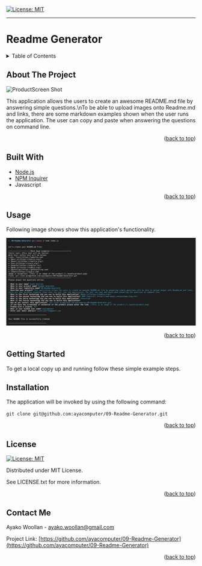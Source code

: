 
[![License: MIT](https://img.shields.io/badge/License-MIT-yellow.svg)](https://opensource.org/licenses/MIT)

---
  
# Readme Generator
<details>
  
<summary>Table of Contents</summary>

  
<ol>
  
<li>
  
<a href="#about-the-project">About The Project</a></li>

  
<ul>
  
<li><a href="#built-with">Built With</a></li>

<li><a href="#usage">Usage</a></>
</ul>

</li>

<li>

<a href="#getting-started">Getting Started</a>

<ul>

<li><a href="#installation">Installation</a>

</ul>

</li>
<li><a href="#license">License</a></>
  
<li><a href="#contact">Contact</a></>
  
</ol>
  
</details>

 ## About The Project


 ![ProductScreen Shot](./assets/product.gif)


This application allows the users to create an awesome README.md file by answering simple questions.\nTo be able to upload images onto Readme.md and links, there are some markdown examples shown when the user runs the application. The user can copy and paste when answering the questions on command line.

<p align = "right">(<a href="#top">back to top</a>)</>

 ## Built With
* [Node.js](https://nodejs.org/) 
* [NPM Inquirer](https://www.npmjs.com/package/inquirer) 
* Javascript 
<p align = "right"> (<a href="#top">back to top</a>)</>

## Usage

  Following image shows show this application's functionality.

![This is an image of the product.](./assets/product.png)

<p align ="right">(<a href="#top">back to top</a>)</>

## Getting Started

To get a local copy up and running follow these simple example steps.

 ## Installation
 The application will be invoked by using the following command:
 
 `git clone git@github.com:ayacomputer/09-Readme-Generator.git`

<p align="right">(<a href="#top">back to top</a>)</>

## License

[![License: MIT](https://img.shields.io/badge/License-MIT-yellow.svg)](https://opensource.org/licenses/MIT)

Distributed under MIT License.

See LICENSE.txt for more information.

<p align ="right">(<a href="#top">back to top</a>)</>

 ## Contact Me

Ayako Woollan - ayako.woollan@gmail.com

Project Link: [https://github.com/ayacomputer/09-Readme-Generator](https://github.com/ayacomputer/09-Readme-Generator)

<p align="right">(<a href="#top">back to top</a>)</>
